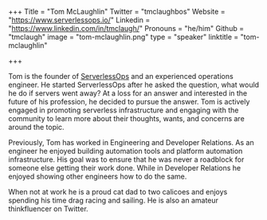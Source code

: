 +++
Title = "Tom McLaughlin"
Twitter = "tmclaughbos"
Website = "https://www.serverlessops.io/"
Linkedin = "https://www.linkedin.com/in/tmclaugh/"
Pronouns = "he/him"
Github = "tmclaugh"
image = "tom-mclaughlin.png"
type = "speaker"
linktitle = "tom-mclaughlin"

+++

Tom is the founder of [ServerlessOps](https://www.serverlessops.io) and
an experienced operations engineer. He started ServerlessOps after he
asked the question, what would he do if servers went away? At a loss for
an answer and interested in the future of his profession, he decided to
pursue the answer. Tom is actively engaged in promoting serverless
infrastructure and engaging with the community to learn more about their
thoughts, wants, and concerns are around the topic.

Previously, Tom has worked in Engineering and Developer Relations. As an
engineer he enjoyed building automation tools and platform automation
infrastructure. His goal was to ensure that he was never a roadblock for
someone else getting their work done. While in Developer Relations he
enjoyed showing other engineers how to do the same.

When not at work he is a proud cat dad to two calicoes and enjoys
spending his time drag racing and sailing. He is also an amateur
thinkfluencer on Twitter.
